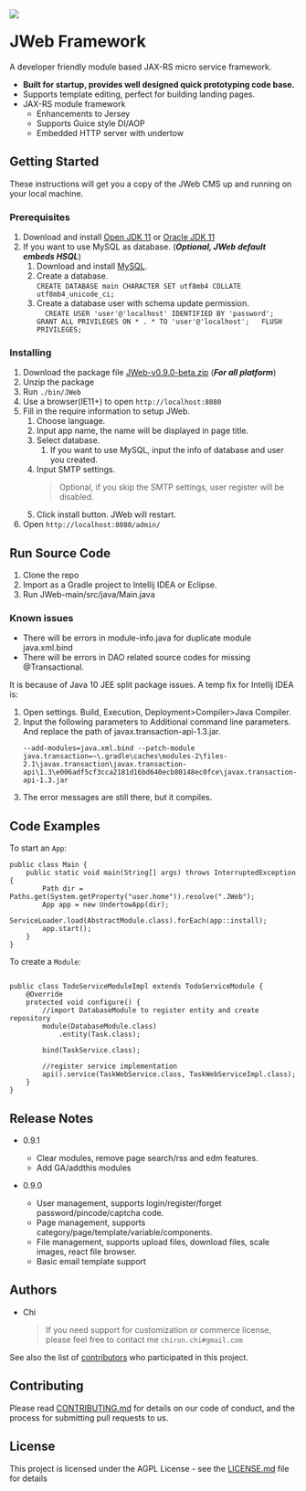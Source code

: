 <img src="doc/img/jweb-logo.png" align="left" />

# JWeb Framework

A developer friendly module based JAX-RS micro service framework. 

- **Built for startup, provides well designed quick prototyping code base.**
- Supports template editing, perfect for building landing pages.
- JAX-RS module framework
  * Enhancements to Jersey
  * Supports Guice style DI/AOP 
  * Embedded HTTP server with undertow

## Getting Started

These instructions will get you a copy of the JWeb CMS up and running on your local machine.<br>

### Prerequisites

1. Download and install [Open JDK 11](http://jdk.java.net/11/) or [Oracle JDK 11](http://www.oracle.com/technetwork/java/javase/downloads/jdk11-downloads-4416644.html)
2. If you want to use MySQL as database. (***Optional, JWeb default embeds HSQL***)
   1. Download and install [MySQL](https://dev.mysql.com/downloads/mysql/). 
   2. Create a database. <br>
   ```CREATE DATABASE main CHARACTER SET utf8mb4 COLLATE utf8mb4_unicode_ci;```
   3. Create a database user with schema update permission. <br>
   ```   CREATE USER 'user'@'localhost' IDENTIFIED BY 'password';   GRANT ALL PRIVILEGES ON * . * TO 'user'@'localhost';   FLUSH PRIVILEGES;   ```

### Installing

1. Download the package file [JWeb-v0.9.0-beta.zip](https://github.com/JWeb-io/JWeb-project/releases/download/v0.9.0/JWeb-v0.9.0-beta.zip) (***For all platform***)
2. Unzip the package
3. Run `./bin/JWeb`
4. Use a browser(IE11+) to open ```http://localhost:8080```
5. Fill in the require information to setup JWeb. 
   1. Choose language. 
   2. Input app name, the name will be displayed in page title. 
   3. Select database. 
      1. If you want to use MySQL, input the info of database and user you created.
   4. Input SMTP settings. 
      > Optional, if you skip the SMTP settings, user register will be disabled.
   5. Click install button. JWeb will restart.
6. Open ```http://localhost:8080/admin/```


## Run Source Code

1. Clone the repo
2. Import as a Gradle project to Intellij IDEA or Eclipse.
3. Run JWeb-main/src/java/Main.java 

### Known issues

* There will be errors in module-info.java for duplicate module java.xml.bind
* There will be errors in DAO related source codes for missing @Transactional. 

It is because of Java 10 JEE split package issues. A temp fix for Intellij IDEA is: 
1. Open settings. Build, Execution, Deployment>Compiler>Java Compiler. 
2. Input the following parameters to Additional command line parameters. And replace the path of javax.transaction-api-1.3.jar. 
   ```
   --add-modules=java.xml.bind --patch-module java.transaction=~\.gradle\caches\modules-2\files-2.1\javax.transaction\javax.transaction-api\1.3\e006adf5cf3cca2181d16bd640ecb80148ec0fce\javax.transaction-api-1.3.jar
   ```
3. The error messages are still there, but it compiles. 

## Code Examples

To start an `App`: 

```
public class Main {
    public static void main(String[] args) throws InterruptedException {
        Path dir = Paths.get(System.getProperty("user.home")).resolve(".JWeb");
        App app = new UndertowApp(dir);
        ServiceLoader.load(AbstractModule.class).forEach(app::install);
        app.start();
    }
}
```

To create a `Module`:
```

public class TodoServiceModuleImpl extends TodoServiceModule {
    @Override
    protected void configure() {
        //import DatabaseModule to register entity and create repository
        module(DatabaseModule.class)
            .entity(Task.class);
        
        bind(TaskService.class);
        
        //register service implementation
        api().service(TaskWebService.class, TaskWebServiceImpl.class);
    }
}
```


## Release Notes

* 0.9.1 
  * Clear modules, remove page search/rss and edm features.
  * Add GA/addthis modules

* 0.9.0
  * User management, supports login/register/forget password/pincode/captcha code.
  * Page management, supports category/page/template/variable/components.
  * File management, supports upload files, download files, scale images, react file browser. 
  * Basic email template support

## Authors

* Chi
  > If you need support for customization or commerce license, please feel free to contact me ``chiron.chi#gmail.com``

See also the list of [contributors](https://github.com/your/project/contributors) who participated in this project.

## Contributing

Please read [CONTRIBUTING.md](https://gist.github.com/PurpleBooth/b24679402957c63ec426) for details on our code of conduct, and the process for submitting pull requests to us.


## License

This project is licensed under the AGPL License - see the [LICENSE.md](LICENSE.md) file for details


